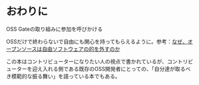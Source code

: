 # おわりに


OSS Gateの取り組みに参加を呼びかける


OSSだけで終わらないで自由にも関心を持ってもらえるように。参考：[なぜ、オープンソースは自由ソフトウェアの的を外すのか](https://www.gnu.org/philosophy/open-source-misses-the-point.ja.html)


この本はコントリビューターになりたい人の視点で書かれているが、コントリビューターを迎え入れる側である既存のOSS開発者にとっての、「自分達が取るべき模範的な振る舞い」を語っている本でもある。



